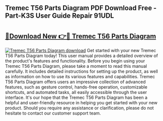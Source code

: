 ## Tremec T56 Parts Diagram PDF Download Free - Part-K3S User Guide Repair 91UDL

# <h2><a href="http://dfjxzij.blite.top/?on=Tremec+T56+Parts+Diagram">🔗Download New 👉🔴 Tremec T56 Parts Diagram</a></h2>

[![Tremec T56 Parts Diagram download](https://i.imgur.com/lujVjoI.png)](http://dfjxzij.blite.top/?on=Tremec+T56+Parts+Diagram)
Get started with your new Tremec T56 Parts Diagram today! This user manual provides a detailed overview of the product's features and functionality. Before you begin using your Tremec T56 Parts Diagram, please take a moment to read this manual carefully. It includes detailed instructions for setting up the product, as well as information on how to use its various features and capabilities. Tremec T56 Parts Diagram offers users an impressive collection of advanced features, such as gesture control, hands-free operation, customizable shortcuts, and automated tasks, all easily accessible through the user interface. It's our hope that the Tremec T56 Parts Diagram has been a helpful and user-friendly resource in helping you get started with your new product. Should you require any assistance or clarification, please do not hesitate to contact our customer support team.
